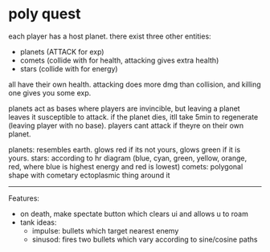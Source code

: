 # poly quest

each player has a host planet. there exist three other entities:
- planets (ATTACK for exp)
- comets (collide with for health, attacking gives extra health)
- stars (collide with for energy)

all have their own health. attacking does more dmg than collision, and killing one gives you some exp.

planets act as bases where players are invincible, but leaving a planet leaves it susceptible to attack. if the planet dies, itll take 5min to regenerate (leaving player with no base). players cant attack if theyre on their own planet.

planets: resembles earth. glows red if its not yours, glows green if it is yours.
stars: according to hr diagram (blue, cyan, green, yellow, orange, red, where blue is highest energy and red is lowest)
comets: polygonal shape with cometary ectoplasmic thing around it

--- 
Features:
- on death, make spectate button which clears ui and allows u to roam
- tank ideas:
    - impulse: bullets which target nearest enemy
    - sinusod: fires two bullets which vary according to sine/cosine paths